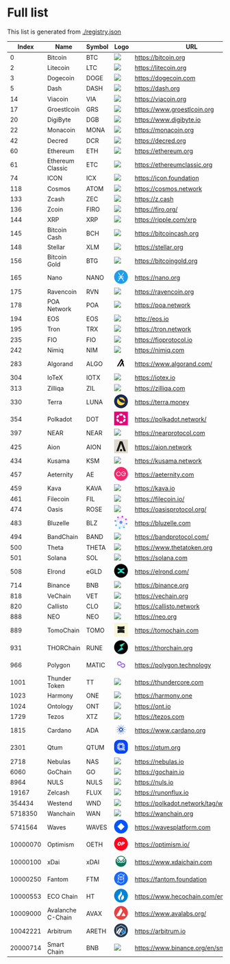 # Full list

This list is generated from [./registry.json](../registry.json)

| Index   | Name             | Symbol | Logo                                                                                                                        | URL                           |
| ------- | ---------------- | ------ | --------------------------------------------------------------------------------------------------------------------------- | ----------------------------- |
| 0       | Bitcoin          | BTC    | <img src="https://raw.githubusercontent.com/trustwallet/assets/master/blockchains/bitcoin/info/logo.png" width="32" />      | <https://bitcoin.org>         |
| 2       | Litecoin         | LTC    | <img src="https://raw.githubusercontent.com/trustwallet/assets/master/blockchains/litecoin/info/logo.png" width="32" />     | <https://litecoin.org>        |
| 3       | Dogecoin         | DOGE   | <img src="https://raw.githubusercontent.com/trustwallet/assets/master/blockchains/doge/info/logo.png" width="32" />         | <https://dogecoin.com>        |
| 5       | Dash             | DASH   | <img src="https://raw.githubusercontent.com/trustwallet/assets/master/blockchains/dash/info/logo.png" width="32" />         | <https://dash.org>            |
| 14      | Viacoin          | VIA    | <img src="https://raw.githubusercontent.com/trustwallet/assets/master/blockchains/viacoin/info/logo.png" width="32" />      | <https://viacoin.org>         |
| 17      | Groestlcoin      | GRS    | <img src="https://raw.githubusercontent.com/trustwallet/assets/master/blockchains/groestlcoin/info/logo.png" width="32" />  | <https://www.groestlcoin.org> |
| 20      | DigiByte         | DGB    | <img src="https://raw.githubusercontent.com/trustwallet/assets/master/blockchains/digibyte/info/logo.png" width="32" />     | <https://www.digibyte.io>     |
| 22      | Monacoin         | MONA   | <img src="https://raw.githubusercontent.com/trustwallet/assets/master/blockchains/monacoin/info/logo.png" width="32" />     | <https://monacoin.org>        |
| 42      | Decred           | DCR    | <img src="https://raw.githubusercontent.com/trustwallet/assets/master/blockchains/decred/info/logo.png" width="32" />       | <https://decred.org>          |
| 60      | Ethereum         | ETH    | <img src="https://raw.githubusercontent.com/trustwallet/assets/master/blockchains/ethereum/info/logo.png" width="32" />     | <https://ethereum.org>        |
| 61      | Ethereum Classic | ETC    | <img src="https://raw.githubusercontent.com/trustwallet/assets/master/blockchains/classic/info/logo.png" width="32" />      | <https://ethereumclassic.org> |
| 74      | ICON             | ICX    | <img src="https://raw.githubusercontent.com/trustwallet/assets/master/blockchains/icon/info/logo.png" width="32" />         | <https://icon.foundation>     |
| 118     | Cosmos           | ATOM   | <img src="https://raw.githubusercontent.com/trustwallet/assets/master/blockchains/cosmos/info/logo.png" width="32" />       | <https://cosmos.network>      |
| 133     | Zcash            | ZEC    | <img src="https://raw.githubusercontent.com/trustwallet/assets/master/blockchains/zcash/info/logo.png" width="32" />        | <https://z.cash>              |
| 136     | Zcoin            | FIRO   | <img src="https://raw.githubusercontent.com/trustwallet/assets/master/blockchains/zcoin/info/logo.png" width="32" />        | <https://firo.org/>           |
| 144     | XRP              | XRP    | <img src="https://raw.githubusercontent.com/trustwallet/assets/master/blockchains/ripple/info/logo.png" width="32" />       | <https://ripple.com/xrp>      |
| 145     | Bitcoin Cash     | BCH    | <img src="https://raw.githubusercontent.com/trustwallet/assets/master/blockchains/bitcoincash/info/logo.png" width="32" />  | <https://bitcoincash.org>     |
| 148     | Stellar          | XLM    | <img src="https://raw.githubusercontent.com/trustwallet/assets/master/blockchains/stellar/info/logo.png" width="32" />      | <https://stellar.org>         |
| 156     | Bitcoin Gold     | BTG    | <img src="https://raw.githubusercontent.com/trustwallet/assets/master/blockchains/bitcoingold/info/logo.png" width="32" />  | <https://bitcoingold.org>     |
| 165     | Nano             | NANO   | <img src="https://raw.githubusercontent.com/trustwallet/assets/master/blockchains/nano/info/logo.png" width="32" />         | <https://nano.org>            |
| 175     | Ravencoin        | RVN    | <img src="https://raw.githubusercontent.com/trustwallet/assets/master/blockchains/ravencoin/info/logo.png" width="32" />    | <https://ravencoin.org>       |
| 178     | POA Network      | POA    | <img src="https://raw.githubusercontent.com/trustwallet/assets/master/blockchains/poa/info/logo.png" width="32" />          | <https://poa.network>         |
| 194     | EOS              | EOS    | <img src="https://raw.githubusercontent.com/trustwallet/assets/master/blockchains/eos/info/logo.png" width="32" />          | <http://eos.io>               |
| 195     | Tron             | TRX    | <img src="https://raw.githubusercontent.com/trustwallet/assets/master/blockchains/tron/info/logo.png" width="32" />         | <https://tron.network>        |
| 235     | FIO              | FIO    | <img src="https://raw.githubusercontent.com/trustwallet/assets/master/blockchains/fio/info/logo.png" width="32" />          | <https://fioprotocol.io>      |
| 242     | Nimiq            | NIM    | <img src="https://raw.githubusercontent.com/trustwallet/assets/master/blockchains/nimiq/info/logo.png" width="32" />        | <https://nimiq.com>           |
| 283     | Algorand         | ALGO   | <img src="https://raw.githubusercontent.com/trustwallet/assets/master/blockchains/algorand/info/logo.png" width="32" />     | <https://www.algorand.com/>   |
| 304     | IoTeX            | IOTX   | <img src="https://raw.githubusercontent.com/trustwallet/assets/master/blockchains/iotex/info/logo.png" width="32" />        | <https://iotex.io>            |
| 313     | Zilliqa          | ZIL    | <img src="https://raw.githubusercontent.com/trustwallet/assets/master/blockchains/zilliqa/info/logo.png" width="32" />      | <https://zilliqa.com>         |
| 330     | Terra            | LUNA   | <img src="https://raw.githubusercontent.com/trustwallet/assets/master/blockchains/terra/info/logo.png" width="32" />        | <https://terra.money>         |
| 354     | Polkadot         | DOT    | <img src="https://raw.githubusercontent.com/trustwallet/assets/master/blockchains/polkadot/info/logo.png" width="32" />     | <https://polkadot.network/>   |
| 397     | NEAR             | NEAR   | <img src="https://raw.githubusercontent.com/trustwallet/assets/master/blockchains/near/info/logo.png" width="32" />         | <https://nearprotocol.com>    |
| 425     | Aion             | AION   | <img src="https://raw.githubusercontent.com/trustwallet/assets/master/blockchains/aion/info/logo.png" width="32" />         | <https://aion.network>        |
| 434     | Kusama           | KSM    | <img src="https://raw.githubusercontent.com/trustwallet/assets/master/blockchains/kusama/info/logo.png" width="32" />       | <https://kusama.network>      |
| 457     | Aeternity        | AE     | <img src="https://raw.githubusercontent.com/trustwallet/assets/master/blockchains/aeternity/info/logo.png" width="32" />    | <https://aeternity.com>       |
| 459     | Kava             | KAVA   | <img src="https://raw.githubusercontent.com/trustwallet/assets/master/blockchains/kava/info/logo.png" width="32" />         | <https://kava.io>             |
| 461     | Filecoin         | FIL    | <img src="https://raw.githubusercontent.com/trustwallet/assets/master/blockchains/filecoin/info/logo.png" width="32" />     | <https://filecoin.io/>        |
| 474     | Oasis            | ROSE   | <img src="https://raw.githubusercontent.com/trustwallet/assets/master/blockchains/oasis/info/logo.png" width="32" />        | <https://oasisprotocol.org/>  |
| 483     | Bluzelle         | BLZ    | <img src="https://raw.githubusercontent.com/trustwallet/assets/master/blockchains/bluzelle/info/logo.png" width="32" />     | <https://bluzelle.com>        |
| 494     | BandChain        | BAND   | <img src="https://raw.githubusercontent.com/trustwallet/assets/master/blockchains/band/info/logo.png" width="32" />         | <https://bandprotocol.com/>   |
| 500     | Theta            | THETA  | <img src="https://raw.githubusercontent.com/trustwallet/assets/master/blockchains/theta/info/logo.png" width="32" />        | <https://www.thetatoken.org>  |
| 501     | Solana           | SOL    | <img src="https://raw.githubusercontent.com/trustwallet/assets/master/blockchains/solana/info/logo.png" width="32" />       | <https://solana.com>          |
| 508     | Elrond           | eGLD   | <img src="https://raw.githubusercontent.com/trustwallet/assets/master/blockchains/elrond/info/logo.png" width="32" />       | <https://elrond.com/>         |
| 714     | Binance          | BNB    | <img src="https://raw.githubusercontent.com/trustwallet/assets/master/blockchains/binance/info/logo.png" width="32" />      | <https://binance.org>         |
| 818     | VeChain          | VET    | <img src="https://raw.githubusercontent.com/trustwallet/assets/master/blockchains/vechain/info/logo.png" width="32" />      | <https://vechain.org>         |
| 820     | Callisto         | CLO    | <img src="https://raw.githubusercontent.com/trustwallet/assets/master/blockchains/callisto/info/logo.png" width="32" />     | <https://callisto.network>    |
| 888     | NEO              | NEO    | <img src="https://raw.githubusercontent.com/trustwallet/assets/master/blockchains/neo/info/logo.png" width="32" />          | <https://neo.org>             |
| 889     | TomoChain        | TOMO   | <img src="https://raw.githubusercontent.com/trustwallet/assets/master/blockchains/tomochain/info/logo.png" width="32" />    | <https://tomochain.com>       |
| 931     | THORChain        | RUNE   | <img src="https://raw.githubusercontent.com/trustwallet/assets/master/blockchains/thorchain/info/logo.png" width="32" />    | <https://thorchain.org>       |
| 966     | Polygon          | MATIC  | <img src="https://raw.githubusercontent.com/trustwallet/assets/master/blockchains/polygon/info/logo.png" width="32" />      | <https://polygon.technology>  |
| 1001    | Thunder Token    | TT     | <img src="https://raw.githubusercontent.com/trustwallet/assets/master/blockchains/thundertoken/info/logo.png" width="32" /> | <https://thundercore.com>     |
| 1023    | Harmony          | ONE    | <img src="https://raw.githubusercontent.com/trustwallet/assets/master/blockchains/harmony/info/logo.png" width="32" />      | <https://harmony.one>         |
| 1024    | Ontology         | ONT    | <img src="https://raw.githubusercontent.com/trustwallet/assets/master/blockchains/ontology/info/logo.png" width="32" />     | <https://ont.io>              |
| 1729    | Tezos            | XTZ    | <img src="https://raw.githubusercontent.com/trustwallet/assets/master/blockchains/tezos/info/logo.png" width="32" />        | <https://tezos.com>           |
| 1815    | Cardano          | ADA    | <img src="https://raw.githubusercontent.com/trustwallet/assets/master/blockchains/cardano/info/logo.png" width="32" />      | <https://www.cardano.org>     |
| 2301    | Qtum             | QTUM   | <img src="https://raw.githubusercontent.com/trustwallet/assets/master/blockchains/qtum/info/logo.png" width="32" />         | <https://qtum.org>            |
| 2718    | Nebulas          | NAS    | <img src="https://raw.githubusercontent.com/trustwallet/assets/master/blockchains/nebulas/info/logo.png" width="32" />      | <https://nebulas.io>          |
| 6060    | GoChain          | GO     | <img src="https://raw.githubusercontent.com/trustwallet/assets/master/blockchains/gochain/info/logo.png" width="32" />      | <https://gochain.io>          |
| 8964    | NULS             | NULS   | <img src="https://raw.githubusercontent.com/trustwallet/assets/master/blockchains/nuls/info/logo.png" width="32" />         | <https://nuls.io>             |
| 19167   | Zelcash          | FLUX   | <img src="https://raw.githubusercontent.com/trustwallet/assets/master/blockchains/zelcash/info/logo.png" width="32" />      | <https://runonflux.io>        |
| 354434  | Westend          | WND    | <img src="https://raw.githubusercontent.com/trustwallet/assets/master/blockchains/westend/info/logo.png" width="32" />      | <https://polkadot.network/tag/westend/> |
| 5718350 | Wanchain         | WAN    | <img src="https://raw.githubusercontent.com/trustwallet/assets/master/blockchains/wanchain/info/logo.png" width="32" />     | <https://wanchain.org>        |
| 5741564 | Waves            | WAVES  | <img src="https://raw.githubusercontent.com/trustwallet/assets/master/blockchains/waves/info/logo.png" width="32" />        | <https://wavesplatform.com>   |
| 10000070 | Optimism         | OETH   | <img src="https://raw.githubusercontent.com/trustwallet/assets/master/blockchains/optimism/info/logo.png" width="32" />     | <https://optimism.io/>        |
| 10000100 | xDai             | xDAI   | <img src="https://raw.githubusercontent.com/trustwallet/assets/master/blockchains/xdai/info/logo.png" width="32" />         | <https://www.xdaichain.com>   |
| 10000250 | Fantom           | FTM    | <img src="https://raw.githubusercontent.com/trustwallet/assets/master/blockchains/fantom/info/logo.png" width="32" />       | <https://fantom.foundation>   |
| 10000553 | ECO Chain        | HT     | <img src="https://raw.githubusercontent.com/trustwallet/assets/master/blockchains/heco/info/logo.png" width="32" />         | <https://www.hecochain.com/en-us> |
| 10009000 | Avalanche C-Chain | AVAX   | <img src="https://raw.githubusercontent.com/trustwallet/assets/master/blockchains/avalanchec/info/logo.png" width="32" />   | <https://www.avalabs.org/>    |
| 10042221 | Arbitrum         | ARETH  | <img src="https://raw.githubusercontent.com/trustwallet/assets/master/blockchains/arbitrum/info/logo.png" width="32" />     | <https://arbitrum.io>         |
| 20000714 | Smart Chain      | BNB    | <img src="https://raw.githubusercontent.com/trustwallet/assets/master/blockchains/smartchain/info/logo.png" width="32" />   | <https://www.binance.org/en/smartChain> |
